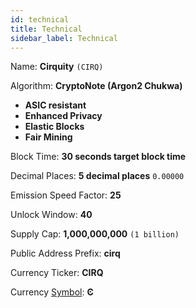 ```yaml
---
id: technical
title: Technical
sidebar_label: Technical
---
```


Name: **Cirquity** `(CIRQ)`

Algorithm: **CryptoNote (Argon2 Chukwa)**

* **ASIC resistant**
* **Enhanced Privacy**
* **Elastic Blocks**
* **Fair Mining**

Block Time: **30 seconds target block time**

Decimal Places: **5 decimal places** `0.00000`

Emission Speed Factor: **25**

Unlock Window: **40**

Supply Cap: **1,000,000,000** `(1 billion)`

Public Address Prefix: **cirq**

Currency Ticker: **CIRQ**

Currency [Symbol](https://en.wiktionary.org/wiki/%CF%BE): **&#1022;**

